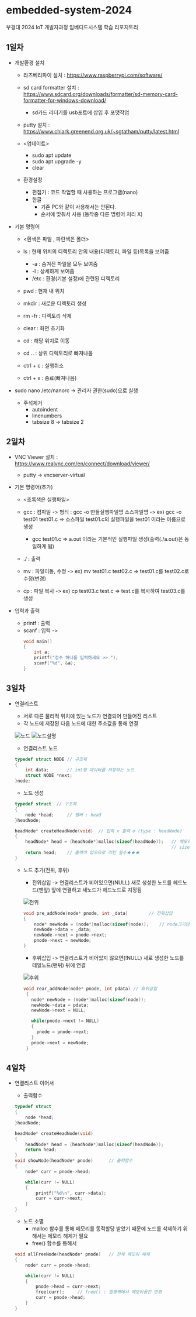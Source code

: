 # embedded-system-2024
부경대 2024 IoT 개발자과정 임베디드시스템 학습 리포지토리

## 1일차

- 개발환경 설치
	- 라즈베리파이 설치 : https://www.raspberrypi.com/software/
	- sd card formatter 설치 : https://www.sdcard.org/downloads/formatter/sd-memory-card-formatter-for-windows-download/
		- sd카드 리더기를 usb포트에 삽입 후 포맷작업
		
	- putty 설치 : https://www.chiark.greenend.org.uk/~sgtatham/putty/latest.html

	- <업데이트>
		- sudo apt update
		- sudo apt upgrade -y
		- clear

	- 환경설정
		- 편집기 : 코드 작업할 때 사용하는 프로그램(nano)
		- 한글
			- 기존 PC와 같이 사용해서는 안된다.
			- 순서에 맞춰서 사용 (동작중 다른 명령어 처리 X)
			
- 기본 명령어
	- <흰색은 파일 , 파란색은 폴더>
	- ls : 현재 위치의 디렉토리 안의 내용(디렉토리, 파일 등)목록을 보여줌
		- -a : 숨겨진 파일을 모두 보여줌
		- -l : 상세하게 보여줌
		- /etc : 환경(기본 설정)에 관련된 디렉토리
		
	- pwd : 현재 내 위치
	- mkdir : 새로운 디렉토리 생성
	- rm -fr : 디렉토리 삭제
	- clear : 화면 초기화
	- cd : 해당 위치로 이동
	- cd .. : 상위 디렉토리로 빠져나옴
	- ctrl + c : 실행취소
	- ctrl + x : 종료(빠져나옴)
	
- sudo nano /etc/nanorc -> 관리자 권한(sudo)으로 실행
	- 주석제거
		- autoindent 
		- linenumbers
		- tabsize 8 -> tabsize 2

## 2일차
- VNC Viewer 설치 : https://www.realvnc.com/en/connect/download/viewer/
	- putty -> vncserver-virtual
	
- 기본 명령어(추가)
	- <초록색은 실행파일>
	- gcc : 컴파일
		-> 형식 : gcc -o 만들실행파일명 소스파일명
		-> ex) gcc -o test01 test01.c => 소스파일 test01.c의 실행파일을 test01 이라는 이름으로 생성
		- gcc test01.c => a.out 이라는 기본적인 실행파일 생성(출력(./a.out)은 동일하게 됨)
	- ./ : 출력
	
	- mv : 파일이동, 수정
		-> ex) mv test01.c test02.c => test01.c를 test02.c로 수정(변경)
	- cp : 파일 복사
		-> ex) cp test03.c test.c => test.c를 복사하여 test03.c를 생성
		
- 입력과 출력
	- printf : 출력
	- scanf : 입력
		-> 
		```C
		void main()
		{
			int a;
			printf("정수 하나를 입력하세요 >> ");
			scanf("%d", &a);
		}
		```
		
## 3일차
- 연결리스트
	- 서로 다른 물리적 위치에 있는 노드가 연결되어 만들어진 리스트
	- 각 노드에 저장된 다음 노드에 대한 주소값을 통해 연결
	
	![노드](https://raw.githubusercontent.com/HyungJuu/embedded-system-2024-2024/main/images/node.png)
	![노드설명](https://raw.githubusercontent.com/HyungJuu/embedded-system-2024-2024/main/images/node01.png)
	
	- 연결리스트 노드
	```C
	typedef struct NODE	// 구조체
	{
		int data;		// int형 데이터를 저장하는 노드
		struct NODE *next;
	}node;
	```
	
	- 노드 생성
	```C
	typedef struct	// 구조체
	{
		node *head;		// 멤버 : head
	}headNode;
	
	headNode* createHeadNode(void)	// 입력 x 출력 o (type : headNode)
	{
		headNode* head = (headNode*)malloc(sizeof(headNode));	// 메모리공간을 동적 할당. (headNode*) : 형변환
																// sizeof(headNode) : haedNode 자료형의 크기를 구한다.
		return head;	// 출력이 있으므로 리턴 필수★★★
	}
	```
	
	- 노드 추가(전위, 후위)
		- 전위삽입 -> 연결리스트가 비어있으면(NULL) 새로 생성한 노드를 헤드노드(맨앞) 앞에 연결하고 새노드가 헤드노드로 지정됨
		
		![전위](https://raw.githubusercontent.com/HyungJuu/embedded-system-2024-2024/main/images/전위삽입.png)

		```C
		void pre_addNode(node* pnode, int _data)        // 전위삽입
		{
			node* newNode = (node*)malloc(sizeof(node));	// node크기만큼의 메모리 공간 동적 할당받아 포인터변수 newNode에 저장
			newNode->data = _data;
			newNode->next = pnode->next;
			pnode->next = newNode;
		}

		```
		

		- 후위삽입 -> 연결리스트가 비어있지 않으면(!NULL) 새로 생성한 노드를 테일노드(맨뒤) 뒤에 연결
		
		![후위](https://raw.githubusercontent.com/HyungJuu/embedded-system-2024-2024/main/images/후위삽입.png)
		

		```C
		void rear_addNode(node* pnode, int pdata) // 후위삽입
		 {
		   node* newNode = (node*)malloc(sizeof(node));
		   newNode->data = pdata;
		   newNode->next = NULL;

		   while(pnode->next != NULL)
		   {
			 pnode = pnode->next;
		   }
		   pnode->next = newNode;
		 }
		```

## 4일차
- 연결리스트 이어서

	- 출력함수
	```C
	typedef struct
	{
		node *head;
	}headNode;

	headNode* createHeadNode(void)
	{
		headNode* head = (headNode*)malloc(sizeof(headNode));
		return head;
	}
	void showNode(headNode* pnode)      // 출력함수
	{
		node* curr = pnode->head;

		while(curr != NULL)
		{
			printf("%d\n", curr->data);
			curr = curr->next;
		}
	}
	```

	- 노드 소멸
		- malloc 함수를 통해 메모리를 동적할당 받았기 때문에 노드를 삭제하기 위해서는 메모리 해제가 필요
		- free() 함수를 통해서
	```C
	void allFreeNode(headNode* pnode)   // 전체 메모리 해제
	{
		node* curr = pnode->head; 

		while(curr != NULL)
		{
			pnode->head = curr->next;
			free(curr);		// free() : 힙영역에서 메모리공간 반환
			curr = pnode->head;
		}
	}
	```